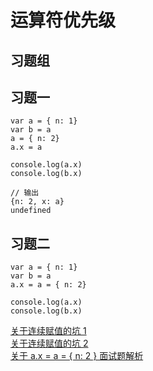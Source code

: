 # 运算符优先级

## 习题组

## 习题一

```
var a = { n: 1}
var b = a
a = { n: 2}
a.x = a

console.log(a.x)
console.log(b.x)

// 输出
{n: 2, x: a}
undefined
```

## 习题二

```
var a = { n: 1}
var b = a
a.x = a = { n: 2}

console.log(a.x)
console.log(b.x)
```

[关于连续赋值的坑 1](https://www.zhihu.com/question/41220520)  
[关于连续赋值的坑 2](https://github.com/Advanced-Frontend/Daily-Interview-Question/issues/93)  
[关于 a.x = a = { n: 2 } 面试题解析](https://juejin.cn/post/7069358111881953317)
